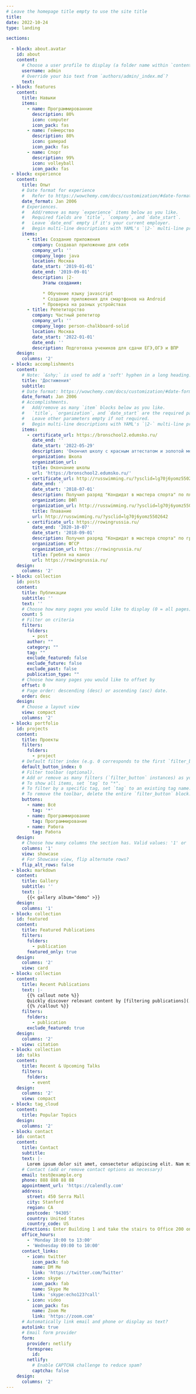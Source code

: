 ```yaml
---
# Leave the homepage title empty to use the site title
title:
date: 2022-10-24
type: landing

sections:

  - block: about.avatar
    id: about
    content:
      # Choose a user profile to display (a folder name within `content/authors/`)
      username: admin
      # Override your bio text from `authors/admin/_index.md`?
      text:
  - block: features
    content:
      title: Навыки
      items:
        - name: Программированние
          description: 80%
          icon: computer
          icon_pack: fas
        - name: Геймерство
          description: 80%
          icon: gamepad
          icon_pack: fas
        - name: Спорт
          description: 99%
          icon: volleyball
          icon_pack: fas
  - block: experience
    content:
      title: Опыт
      # Date format for experience
      #   Refer to https://wowchemy.com/docs/customization/#date-format
      date_format: Jan 2006
      # Experiences.
      #   Add/remove as many `experience` items below as you like.
      #   Required fields are `title`, `company`, and `date_start`.
      #   Leave `date_end` empty if it's your current employer.
      #   Begin multi-line descriptions with YAML's `|2-` multi-line prefix.
      items:
        - title: Cоздание приложения
          company: Создавал приложение для себя
          company_url: ''
          company_logo: java
          location: Москва
          date_start: '2019-01-01'
          date_end: '2019-09-01'
          description: |2-
              Этапы создания:

              * Обучение языку javascript
              * Создание приложения для смартфонов на Android 
              * Проверка на разных устройствах
        - title: Репетиторство
          company: Частный репетитор
          company_url: ''
          company_logo: person-chalkboard-solid
          location: Москва
          date_start: '2022-01-01'
          date_end: ''
          description: Подготовка учеников для сдачи ЕГЭ,ОГЭ и ВПР
    design:
      columns: '2'
  - block: accomplishments
    content:
      # Note: `&shy;` is used to add a 'soft' hyphen in a long heading.
      title: 'Достижения'
      subtitle:
      # Date format: https://wowchemy.com/docs/customization/#date-format
      date_format: Jan 2006
      # Accomplishments.
      #   Add/remove as many `item` blocks below as you like.
      #   `title`, `organization`, and `date_start` are the required parameters.
      #   Leave other parameters empty if not required.
      #   Begin multi-line descriptions with YAML's `|2-` multi-line prefix.
      items:
        - certificate_url: https://bronschool2.edumsko.ru/
          date_end: ''
          date_start: '2022-05-29'
          description: 'Окончил школу с красным аттестатом и золотой медалью'
          organization: Школа
          organization_url:
          title: Окончание школы
          url: 'https://bronschool2.edumsko.ru/'
        - certificate_url: http://russwimming.ru/?ysclid=lg70j6yomz5502642
          date_end: ''
          date_start: '2018-07-01'
          description: Получил разряд "Кондидат в мастера спорта" по плаванию
          organization: ВФП
          organization_url: http://russwimming.ru/?ysclid=lg70j6yomz5502642
          title: Плавание
          url: http://russwimming.ru/?ysclid=lg70j6yomz5502642
        - certificate_url: https://rowingrussia.ru/
          date_end: '2020-10-07'
          date_start: '2018-09-01'
          description: Получил разряд "Кондидат в мастера спорта" по гребле каноэ
          organization: ФГСР
          organization_url: https://rowingrussia.ru/
          title: Гребля на каноэ
          url: https://rowingrussia.ru/
    design:
      columns: '2'
  - block: collection
    id: posts
    content:
      title: Публикации
      subtitle: ''
      text: ''
      # Choose how many pages you would like to display (0 = all pages)
      count: 5
      # Filter on criteria
      filters:
        folders:
          - post
        author: ""
        category: ""
        tag: ""
        exclude_featured: false
        exclude_future: false
        exclude_past: false
        publication_type: ""
      # Choose how many pages you would like to offset by
      offset: 0
      # Page order: descending (desc) or ascending (asc) date.
      order: desc
    design:
      # Choose a layout view
      view: compact
      columns: '2'
  - block: portfolio
    id: projects
    content:
      title: Проекты
      filters:
        folders:
          - project
      # Default filter index (e.g. 0 corresponds to the first `filter_button` instance below).
      default_button_index: 0
      # Filter toolbar (optional).
      # Add or remove as many filters (`filter_button` instances) as you like.
      # To show all items, set `tag` to "*".
      # To filter by a specific tag, set `tag` to an existing tag name.
      # To remove the toolbar, delete the entire `filter_button` block.
      buttons:
        - name: Всё
          tag: '*'
        - name: Программирование
          tag: Программирование
        - name: Работа
          tag: Работа
    design:
      # Choose how many columns the section has. Valid values: '1' or '2'.
      columns: '1'
      view: showcase
      # For Showcase view, flip alternate rows?
      flip_alt_rows: false
  - block: markdown
    content:
      title: Gallery
      subtitle: ''
      text: |-
        {{< gallery album="demo" >}}
    design:
      columns: '1'
  - block: collection
    id: featured
    content:
      title: Featured Publications
      filters:
        folders:
          - publication
        featured_only: true
    design:
      columns: '2'
      view: card
  - block: collection
    content:
      title: Recent Publications
      text: |-
        {{% callout note %}}
        Quickly discover relevant content by [filtering publications](./publication/).
        {{% /callout %}}
      filters:
        folders:
          - publication
        exclude_featured: true
    design:
      columns: '2'
      view: citation
  - block: collection
    id: talks
    content:
      title: Recent & Upcoming Talks
      filters:
        folders:
          - event
    design:
      columns: '2'
      view: compact
  - block: tag_cloud
    content:
      title: Popular Topics
    design:
      columns: '2'
  - block: contact
    id: contact
    content:
      title: Contact
      subtitle:
      text: |-
        Lorem ipsum dolor sit amet, consectetur adipiscing elit. Nam mi diam, venenatis ut magna et, vehicula efficitur enim.
      # Contact (add or remove contact options as necessary)
      email: test@example.org
      phone: 888 888 88 88
      appointment_url: 'https://calendly.com'
      address:
        street: 450 Serra Mall
        city: Stanford
        region: CA
        postcode: '94305'
        country: United States
        country_code: US
      directions: Enter Building 1 and take the stairs to Office 200 on Floor 2
      office_hours:
        - 'Monday 10:00 to 13:00'
        - 'Wednesday 09:00 to 10:00'
      contact_links:
        - icon: twitter
          icon_pack: fab
          name: DM Me
          link: 'https://twitter.com/Twitter'
        - icon: skype
          icon_pack: fab
          name: Skype Me
          link: 'skype:echo123?call'
        - icon: video
          icon_pack: fas
          name: Zoom Me
          link: 'https://zoom.com'
      # Automatically link email and phone or display as text?
      autolink: true
      # Email form provider
      form:
        provider: netlify
        formspree:
          id:
        netlify:
          # Enable CAPTCHA challenge to reduce spam?
          captcha: false
    design:
      columns: '2'
---
```


